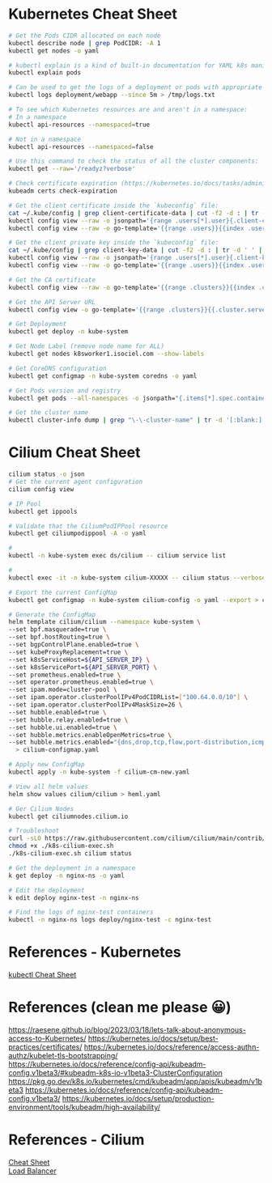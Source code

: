 # Kubernetes Cheat Sheet
```sh
# Get the Pods CIDR allocated on each node
kubectl describe node | grep PodCIDR: -A 1
kubectl get nodes -o yaml

# kubectl explain is a kind of built-in documentation for YAML k8s manifest files.
kubectl explain pods

# Can be used to get the logs of a deployment or pods with appropriate parameters to log the same
kubectl logs deployment/webapp --since 5m > /tmp/logs.txt

# To see which Kubernetes resources are and aren't in a namespace:
# In a namespace
kubectl api-resources --namespaced=true

# Not in a namespace
kubectl api-resources --namespaced=false

# Use this command to check the status of all the cluster components:
kubectl get --raw='/readyz?verbose'

# Check certificate expiration (https://kubernetes.io/docs/tasks/administer-cluster/kubeadm/kubeadm-certs/)
kubeadm certs check-expiration

# Get the client certificate inside the `kubeconfig` file:
cat ~/.kube/config | grep client-certificate-data | cut -f2 -d : | tr -d ' ' | base64 -d | openssl x509 -text -noout -
kubectl config view --raw -o jsonpath='{range .users[*].user}{.client-certificate-data}' | base64 -d | openssl x509 -text -noout -
kubectl config view --raw -o go-template='{{range .users}}{{index .user "client-certificate-data"}}{{"\n"}}{{end}}' | base64 -d | openssl x509 -text -noout -

# Get the client private key inside the `kubeconfig` file:
cat ~/.kube/config | grep client-key-data | cut -f2 -d : | tr -d ' ' | base64 -d
kubectl config view --raw -o jsonpath='{range .users[*].user}{.client-key-data}' | base64 -d
kubectl config view --raw -o go-template='{{range .users}}{{index .user "client-key-data"}}{{"\n"}}{{end}}' | base64 -d | openssl pkey -inform pem -text -noout -

# Get the CA certificate
kubectl config view --raw -o go-template='{{range .clusters}}{{index .cluster "certificate-authority-data"}}{{"\n"}}{{end}}' | base64 -d

# Get the API Server URL
kubectl config view -o go-template='{{range .clusters}}{{.cluster.server}}{{"\n"}}{{end}}'

# Get Deployment
kubectl get deploy -n kube-system

# Get Node Label (remove node name for ALL)
kubectl get nodes k8sworker1.isociel.com --show-labels

# Get CoreDNS configuration
kubectl get configmap -n kube-system coredns -o yaml

# Get Pods version and registry
kubectl get pods --all-namespaces -o jsonpath="{.items[*].spec.containers[*].image}" | tr -s '[[:space:]]' '\n' | uniq -c | sort -r

# Get the cluster name
kubectl cluster-info dump | grep "\-\-cluster-name" | tr -d '[:blank:] , "'
```

# Cilium Cheat Sheet
```sh
cilium status -o json
# Get the current agent configuration
cilium config view

# IP Pool
kubectl get ippools

# Validate that the CiliumPodIPPool resource
kubectl get ciliumpodippool -A -o yaml

#
kubectl -n kube-system exec ds/cilium -- cilium service list

# 
kubectl exec -it -n kube-system cilium-XXXXX -- cilium status --verbose

# Export the current ConfigMap
kubectl get configmap -n kube-system cilium-config -o yaml --export > cilium-cm-backup.yaml

# Generate the ConfigMap
helm template cilium/cilium --namespace kube-system \
--set bpf.masquerade=true \
--set bpf.hostRouting=true \
--set bgpControlPlane.enabled=true \
--set kubeProxyReplacement=true \
--set k8sServiceHost=${API_SERVER_IP} \
--set k8sServicePort=${API_SERVER_PORT} \
--set prometheus.enabled=true \
--set operator.prometheus.enabled=true \
--set ipam.mode=cluster-pool \
--set ipam.operator.clusterPoolIPv4PodCIDRList=["100.64.0.0/10"] \
--set ipam.operator.clusterPoolIPv4MaskSize=26 \
--set hubble.enabled=true \
--set hubble.relay.enabled=true \
--set hubble.ui.enabled=true \
--set hubble.metrics.enableOpenMetrics=true \
--set hubble.metrics.enabled="{dns,drop,tcp,flow,port-distribution,icmp,httpV2:exemplars=true;labelsContext=source_ip\,source_namespace\,source_workload\,destination_ip\,destination_namespace\,destination_workload\,traffic_direction}" \
  > cilium-configmap.yaml

# Apply new ConfigMap
kubectl apply -n kube-system -f cilium-cm-new.yaml

# View all helm values
helm show values cilium/cilium > heml.yaml

# Ger Cilium Nodes
kubectl get ciliumnodes.cilium.io

# Troubleshoot
curl -sLO https://raw.githubusercontent.com/cilium/cilium/main/contrib/k8s/k8s-cilium-exec.sh
chmod +x ./k8s-cilium-exec.sh
./k8s-cilium-exec.sh cilium status

# Get the deployment in a namespace
k get deploy -n nginx-ns -o yaml

# Edit the deployment
k edit deploy nginx-test -n nginx-ns

# Find the logs of nginx-test containers
kubectl -n nginx-ns logs deploy/nginx-test -c nginx-test
```

# References - Kubernetes
[kubectl Cheat Sheet](https://kubernetes.io/docs/reference/kubectl/cheatsheet/)  

# References (clean me please 😀)
https://raesene.github.io/blog/2023/03/18/lets-talk-about-anonymous-access-to-Kubernetes/
https://kubernetes.io/docs/setup/best-practices/certificates/
https://kubernetes.io/docs/reference/access-authn-authz/kubelet-tls-bootstrapping/
https://kubernetes.io/docs/reference/config-api/kubeadm-config.v1beta3/#kubeadm-k8s-io-v1beta3-ClusterConfiguration
https://pkg.go.dev/k8s.io/kubernetes/cmd/kubeadm/app/apis/kubeadm/v1beta3
https://kubernetes.io/docs/reference/config-api/kubeadm-config.v1beta3/
https://kubernetes.io/docs/setup/production-environment/tools/kubeadm/high-availability/

# References - Cilium
[Cheat Sheet](https://docs.cilium.io/en/stable/cheatsheet/)  
[Load Balancer](https://docs.cilium.io/en/latest/network/lb-ipam/)  

